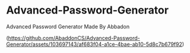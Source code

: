 # Advanced-Password-Generator
Advanced Password Generator Made By Abbadon

(https://github.com/AbaddonCS/Advanced-Password-Generator/assets/103697143/af683f04-a1ce-4bae-ab10-5d8c7b679f92)
